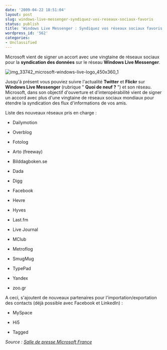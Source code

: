 ```yaml
---
date: '2009-04-22 18:51:04'
layout: post
slug: windows-live-messenger-syndiquez-vos-reseaux-sociaux-favoris
status: publish
title: 'Windows Live Messenger : Syndiquez vos réseaux sociaux favoris'
wordpress_id: '562'
categories:
- Unclassified
---
```


Microsoft vient de signer un accort avec une vingtaine de réseaux sociaux pour la **syndication des données** sur le réseau **Windows Live Messenger**.




![img_33742_microsoft-windows-live-logo_450x360_1](http://blog.kdecherf.com/wp-content/uploads/2009/04/img_33742_microsoft-windows-live-logo_450x360_1.jpg)







Jusqu'à présent vous pouviez suivre l'actualité **Twitter** et **Flickr** sur **Windows Live Messenger** (rubrique " **Quoi de neuf ?** ") et son réseau. Microsoft, dans son objectif d'ouverture et d'interopérabilité vient de signer un accord avec plus d'une vingtaine de réseaux sociaux mondiaux pour étendre la syndication des flux d'informations de vos amis.




Liste des nouveaux réseaux pris en charge :





	
  * Dailymotion

	
  * Overblog

	
  * Fotolog

	
  * Arto (freeway)

	
  * Bilddagboken.se

	
  * Dada

	
  * Digg

	
  * Facebook

	
  * Hevre

	
  * Hyves

	
  * Last.fm

	
  * Live Journal

	
  * MClub

	
  * Metroflog

	
  * SmugMug

	
  * TypePad

	
  * Yandex

	
  * zoo.gr







A ceci, s'ajoutent de nouveaux partenaires pour l'importation/exportation des contacts (déjà possible avec Facebook et LinkedIn) :





	
  * MySpace

	
  * Hi5

	
  * Tagged










_Source : [Salle de presse Microsoft France](http://www.microsoft.com/France/InformationsPresse/Fiche-Communique.aspx?EID=650a73b4-142a-4053-9478-ccf8d014460d)_



